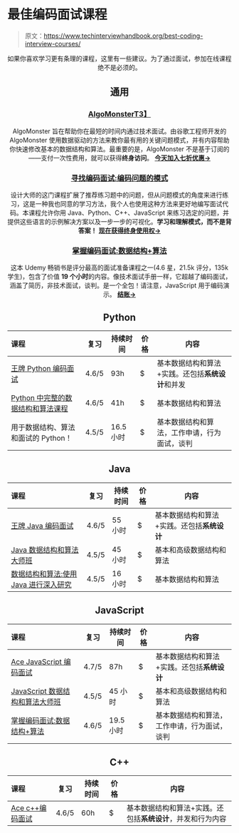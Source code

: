 # 最佳编码面试课程

> 原文：<https://www.techinterviewhandbook.org/best-coding-interview-courses/>

<header>

如果你喜欢学习更有条理的课程，这里有一些建议。为了通过面试，参加在线课程绝不是必须的。

## 通用[](#general "Direct link to heading")

### [AlgoMonster](https://shareasale.com/r.cfm?b=1873647&u=3114753&m=114505&urllink=&afftrack=)[T3】](#algomonster "Direct link to heading")

AlgoMonster 旨在帮助你在最短的时间内通过技术面试。由谷歌工程师开发的 AlgoMonster 使用数据驱动的方法来教你最有用的关键问题模式，并有内容帮助你快速修改基本的数据结构和算法。最重要的是，AlgoMonster 不是基于订阅的——支付一次性费用，就可以获得**终身访问**。 [**今天加入七折优惠→**](https://shareasale.com/r.cfm?b=1873647&u=3114753&m=114505&urllink=&afftrack=)

### [寻找编码面试:编码问题的模式](https://designgurus.org/link/kJSIoU?url=https%3A%2F%2Fdesigngurus.org%2Fcourse%3Fcourseid%3Dgrokking-the-coding-interview)[](#grokking-the-coding-interview-patterns-for-coding-questions "Direct link to heading")

设计大师的这门课程扩展了推荐练习题中的问题，但从问题模式的角度来进行练习，这是一种我也同意的学习方法，我个人也使用这种方法来更好地编写面试代码。本课程允许你用 Java、Python、C++、JavaScript 来练习选定的问题，并提供这些语言的示例解决方案以及一步一步的可视化。**学习和理解模式，而不是背答案！** [**现在获得终身使用权→**](https://designgurus.org/link/kJSIoU?url=https%3A%2F%2Fdesigngurus.org%2Fcourse%3Fcourseid%3Dgrokking-the-coding-interview)

### [掌握编码面试:数据结构+算法](https://fxo.co/DQpY)[](#master-the-coding-interview-data-structures--algorithms "Direct link to heading")

这本 Udemy 畅销书是评分最高的面试准备课程之一(4.6 星，21.5k 评分，135k 学生)，包含了价值 **19 个小时**的内容。像技术面试手册一样，它超越了编码面试，涵盖了简历，非技术面试，谈判。是一个全包！请注意，JavaScript 用于编码演示。 [**结账→**](https://fxo.co/DQpY)

## Python[](#python "Direct link to heading")

| 课程 | 复习 | 持续时间 | 价格 | 内容 |
| :-- | --- | --- | --- | --- |
| [王牌 Python 编码面试](https://www.educative.io/path/ace-python-coding-interview?aff=x23W) | 4.6/5 | 93h | $ | 基本数据结构和算法+实践。还包括**系统设计**和并发 |
| [Python 中完整的数据结构和算法课程](https://fxo.co/DQpc) | 4.6/5 | 41h | $ | 基本数据结构和算法 |
| 用于数据结构、算法和面试的 Python！ | 4.5/5 | 16.5 小时 | $ | 基本数据结构和算法，工作申请，行为面试，谈判 |

## Java[](#java "Direct link to heading")

| 课程 | 复习 | 持续时间 | 价格 | 内容 |
| :-- | --- | --- | --- | --- |
| [王牌 Java 编码面试](https://www.educative.io/path/ace-java-coding-interview?aff=x23W) | 4.6/5 | 55 小时 | $ | 基本数据结构和算法+实践。还包括**系统设计** |
| [Java 数据结构和算法大师班](https://fxo.co/DQpa) | 4.5/5 | 45 小时 | $ | 基本和高级数据结构和算法 |
| [数据结构和算法:使用 Java 进行深入研究](https://fxo.co/DQpW) | 4.5/5 | 16 小时 | $ | 基本数据结构和算法 |

## JavaScript[](#javascript "Direct link to heading")

| 课程 | 复习 | 持续时间 | 价格 | 内容 |
| :-- | --- | --- | --- | --- |
| [Ace JavaScript 编码面试](https://www.educative.io/path/ace-javascript-coding-interview?aff=x23W) | 4.7/5 | 87h | $ | 基本数据结构和算法+实践。还包括**系统设计** |
| [JavaScript 数据结构和算法大师班](https://fxo.co/DQpZ) | 4.5/5 | 45 小时 | $ | 基本和高级数据结构和算法 |
| [掌握编码面试:数据结构+算法](https://fxo.co/DQpY) | 4.6/5 | 19.5 小时 | $ | 基本数据结构和算法，工作申请，行为面试，谈判 |

## C++[](#c "Direct link to heading")

| 课程 | 复习 | 持续时间 | 价格 | 内容 |
| :-- | --- | --- | --- | --- |
| [Ace c++编码面试](https://www.educative.io/path/ace-cpp-coding-interview?aff=x23W) | 4.6/5 | 60h | $ | 基本数据结构和算法+实践。还包括**系统设计**，并发和行为内容 |

</header>